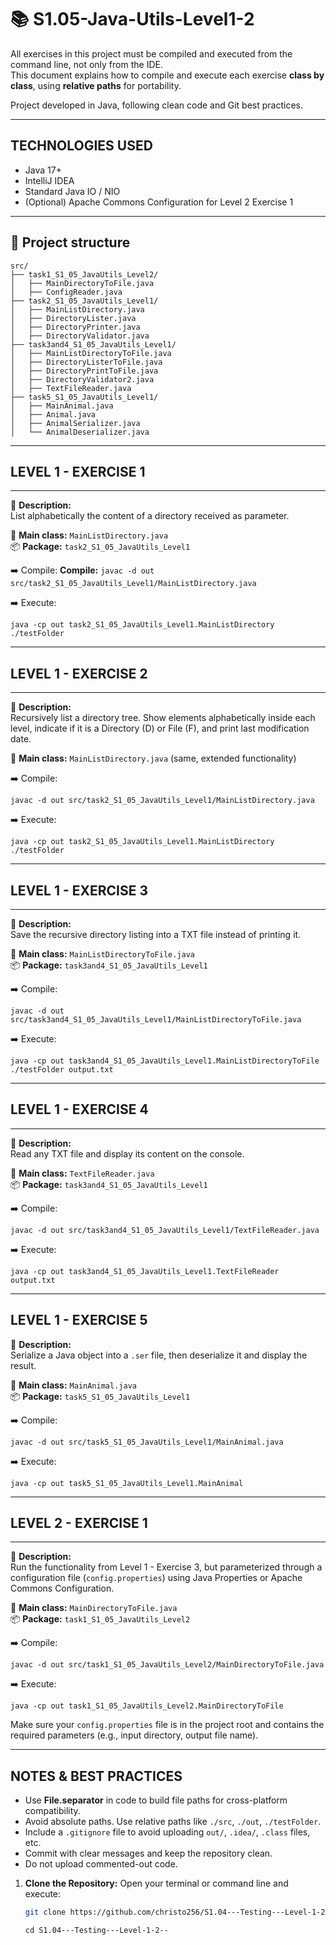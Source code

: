 # 📚 S1.05-Java-Utils-Level1-2

All exercises in this project must be compiled and executed from the command line, not only from the IDE.  
This document explains how to compile and execute each exercise **class by class**, using **relative paths** for portability.  

Project developed in Java, following clean code and Git best practices.

---

TECHNOLOGIES USED
---

- Java 17+
- IntelliJ IDEA
- Standard Java IO / NIO
- (Optional) Apache Commons Configuration for Level 2 Exercise 1

---

## 📂 Project structure

```text
src/
├── task1_S1_05_JavaUtils_Level2/
│   ├── MainDirectoryToFile.java
│   ├── ConfigReader.java
├── task2_S1_05_JavaUtils_Level1/
│   ├── MainListDirectory.java
│   ├── DirectoryLister.java
│   ├── DirectoryPrinter.java
│   ├── DirectoryValidator.java
├── task3and4_S1_05_JavaUtils_Level1/
│   ├── MainListDirectoryToFile.java
│   ├── DirectoryListerToFile.java
│   ├── DirectoryPrintToFile.java
│   ├── DirectoryValidator2.java
│   ├── TextFileReader.java
├── task5_S1_05_JavaUtils_Level1/
│   ├── MainAnimal.java
│   ├── Animal.java
│   ├── AnimalSerializer.java
│   └── AnimalDeserializer.java
```
---

## LEVEL 1 - EXERCISE 1  
---

📌 **Description:**  
List alphabetically the content of a directory received as parameter.

🧠 **Main class:** `MainListDirectory.java`  
📦 **Package:** `task2_S1_05_JavaUtils_Level1`

➡️ Compile:
**Compile:**
`javac -d out src/task2_S1_05_JavaUtils_Level1/MainListDirectory.java`

➡️ Execute:
 
`java -cp out task2_S1_05_JavaUtils_Level1.MainListDirectory ./testFolder`

---

## LEVEL 1 - EXERCISE 2  
---

📌 **Description:**  
Recursively list a directory tree. Show elements alphabetically inside each level, indicate if it is a Directory (D) or File (F), and print last modification date.

🧠 **Main class:** `MainListDirectory.java` (same, extended functionality)

➡️ Compile:

`javac -d out src/task2_S1_05_JavaUtils_Level1/MainListDirectory.java`

➡️ Execute:

`java -cp out task2_S1_05_JavaUtils_Level1.MainListDirectory ./testFolder`

---

## LEVEL 1 - EXERCISE 3  
---
📌 **Description:**  
Save the recursive directory listing into a TXT file instead of printing it.

🧠 **Main class:** `MainListDirectoryToFile.java`  
📦 **Package:** `task3and4_S1_05_JavaUtils_Level1`

➡️ Compile:

`javac -d out src/task3and4_S1_05_JavaUtils_Level1/MainListDirectoryToFile.java`

➡️ Execute:

`java -cp out task3and4_S1_05_JavaUtils_Level1.MainListDirectoryToFile ./testFolder output.txt`

---
## LEVEL 1 - EXERCISE 4  
---
📌 **Description:**  
Read any TXT file and display its content on the console.

🧠 **Main class:** `TextFileReader.java`  
📦 **Package:** `task3and4_S1_05_JavaUtils_Level1`

➡️ Compile:

`javac -d out src/task3and4_S1_05_JavaUtils_Level1/TextFileReader.java`

➡️ Execute:

`java -cp out task3and4_S1_05_JavaUtils_Level1.TextFileReader output.txt`

---
LEVEL 1 - EXERCISE 5  
---
📌 **Description:**  
Serialize a Java object into a `.ser` file, then deserialize it and display the result.

🧠 **Main class:** `MainAnimal.java`  
📦 **Package:** `task5_S1_05_JavaUtils_Level1`

➡️ Compile:

`javac -d out src/task5_S1_05_JavaUtils_Level1/MainAnimal.java`

➡️ Execute:

`java -cp out task5_S1_05_JavaUtils_Level1.MainAnimal`

---
## LEVEL 2 - EXERCISE 1  
---
📌 **Description:**  
Run the functionality from Level 1 - Exercise 3, but parameterized through a configuration file (`config.properties`) using Java Properties or Apache Commons Configuration.

🧠 **Main class:** `MainDirectoryToFile.java`  
📦 **Package:** `task1_S1_05_JavaUtils_Level2`

➡️ Compile:

`javac -d out src/task1_S1_05_JavaUtils_Level2/MainDirectoryToFile.java`

➡️ Execute:

`java -cp out task1_S1_05_JavaUtils_Level2.MainDirectoryToFile`

Make sure your `config.properties` file is in the project root and contains the required parameters (e.g., input directory, output file name).

---
NOTES & BEST PRACTICES
---
- Use **File.separator** in code to build file paths for cross-platform compatibility.
- Avoid absolute paths. Use relative paths like `./src`, `./out`, `./testFolder`.
- Include a `.gitignore` file to avoid uploading `out/`, `.idea/`, `.class` files, etc.
- Commit with clear messages and keep the repository clean.
- Do not upload commented-out code.

1.  **Clone the Repository:**
    Open your terminal or command line and execute:
    ```bash
    git clone https://github.com/christo256/S1.04---Testing---Level-1-2--
    ```
    `cd S1.04---Testing---Level-1-2--`
